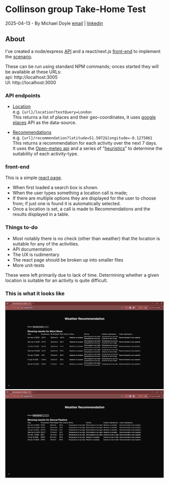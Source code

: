 # Collinson group Take-Home Test

2025-04-13 - By Michael Doyle [email](mailto:mdoyle@mdoyle.org) | [linkedin](https://www.linkedin.com/in/mdoyle/)

## About

I've created a node/express [API](api/package.json) and a react/next.js [front-end](react-app/package.json) to implement the [scenario](./scenario.md).

These can be run using standard NPM commands; onces started they will be available at these URLs:  
api: http://localhost:3005  
UI: http://localhost:3000

### API endpoints

- [Location](.api/src/controllers/location.ts)  
  e.g. `{url}/location?textQuery=London`  
  This returns a list of places and their geo-coordinates, it uses [google places](https://developers.google.com/maps/documentation/places/web-service/overview) API as the data-source.

- [Recommendations](./api/src/controllers/recommendation.ts)  
  e.g. `{url}/recommendation?latitude=51.5072&longitude=-0.1275861`  
  This returns a recommendation for each activity over the next 7 days.  
  It uses the [Open-meteo api](./api/src/datasources/openMeteo.ts) and a series of "[heuristics](./api/src/util/makeRecommendations.ts)" to determine the suitability of each activity-type.

### front-end

This is a simple [react page](react-app/src/app/page.tsx).

- When first loaded a search box is shown.
- When the user types something a location call is made;
- If there are multiple options they are displayed for the user to choose from; if just one is found it is automatically selected.
- Once a location is set, a call is made to Recommendations and the results displayed in a table.

### Things to-do

- Most notably there is no check (other than weather) that the location is suitable for any of the activities.
- API documentation
- The UX is rudimentary
- The react page should be broken up into smaller files
- More unit-tests

These were left primarily due to lack of time. Determining whether a given location is suitable for an activity is quite difficult.

### This is what it looks like

![Mont blanc france](./screnshots/image.png)  
![Pipeline Hawaii](./screnshots/image2.png)
